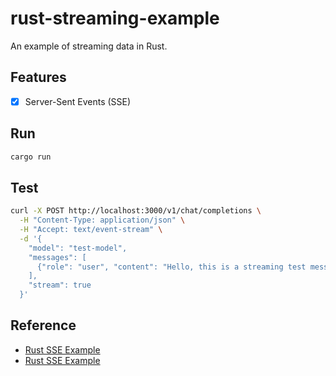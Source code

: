 # rust-streaming-example
An example of streaming data in Rust.

## Features
- [x] Server-Sent Events (SSE)

## Run
```bash
cargo run
```

## Test
```bash
curl -X POST http://localhost:3000/v1/chat/completions \
  -H "Content-Type: application/json" \
  -H "Accept: text/event-stream" \
  -d '{
    "model": "test-model",
    "messages": [
      {"role": "user", "content": "Hello, this is a streaming test message"}
    ],
    "stream": true
  }'
```

## Reference
- [Rust SSE Example](https://github.com/poem-web/poem/tree/main/examples/sse)
- [Rust SSE Example](https://github.com/poem-web/poem/tree/main/examples/sse)
